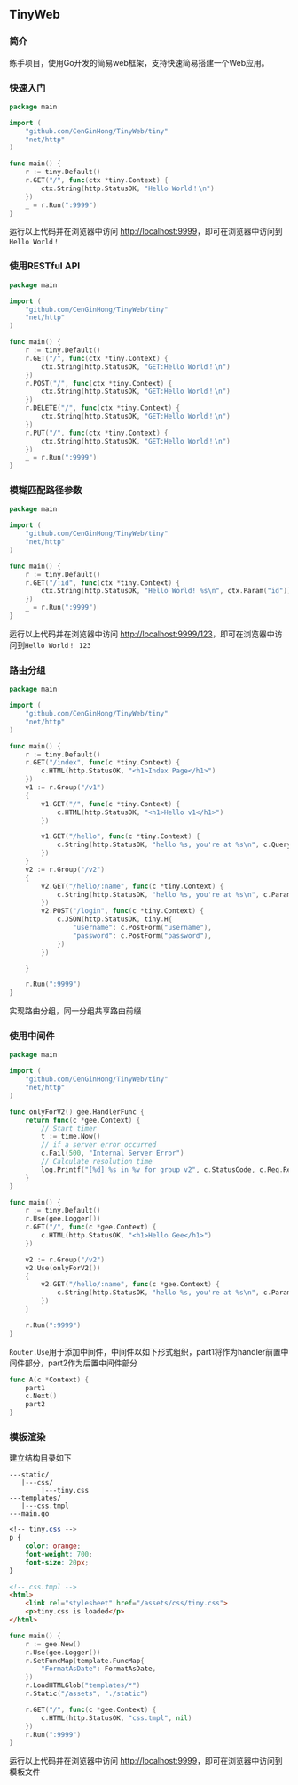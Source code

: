 ## TinyWeb

### 简介

练手项目，使用Go开发的简易web框架，支持快速简易搭建一个Web应用。

### 快速入门

```go
package main

import (
	"github.com/CenGinHong/TinyWeb/tiny"
	"net/http"
)

func main() {
	r := tiny.Default()
	r.GET("/", func(ctx *tiny.Context) {
		ctx.String(http.StatusOK, "Hello World！\n")
	})
	_ = r.Run(":9999")
}
```

运行以上代码并在浏览器中访问 [http://localhost:9999](http://localhost:9999)，即可在浏览器中访问到`Hello World！`

### 使用RESTful API

```go
package main

import (
	"github.com/CenGinHong/TinyWeb/tiny"
	"net/http"
)

func main() {
	r := tiny.Default()
	r.GET("/", func(ctx *tiny.Context) {
        ctx.String(http.StatusOK, "GET:Hello World！\n")
	})
	r.POST("/", func(ctx *tiny.Context) {
        ctx.String(http.StatusOK, "GET:Hello World！\n")
	})
    r.DELETE("/", func(ctx *tiny.Context) {
        ctx.String(http.StatusOK, "GET:Hello World！\n")
	})
    r.PUT("/", func(ctx *tiny.Context) {
        ctx.String(http.StatusOK, "GET:Hello World！\n")
	})
	_ = r.Run(":9999")
}
```



### 模糊匹配路径参数

```go
package main

import (
	"github.com/CenGinHong/TinyWeb/tiny"
	"net/http"
)

func main() {
	r := tiny.Default()
	r.GET("/:id", func(ctx *tiny.Context) {
		ctx.String(http.StatusOK, "Hello World! %s\n", ctx.Param("id"))
	})
	_ = r.Run(":9999")
}
```

运行以上代码并在浏览器中访问 [http://localhost:9999/123](http://localhost:9999/123)，即可在浏览器中访问到`Hello World！ 123`



### 路由分组

```go
package main

import (
	"github.com/CenGinHong/TinyWeb/tiny"
	"net/http"
)

func main() {
	r := tiny.Default()
	r.GET("/index", func(c *tiny.Context) {
		c.HTML(http.StatusOK, "<h1>Index Page</h1>")
	})
	v1 := r.Group("/v1")
	{
		v1.GET("/", func(c *tiny.Context) {
			c.HTML(http.StatusOK, "<h1>Hello v1</h1>")
		})

		v1.GET("/hello", func(c *tiny.Context) {
			c.String(http.StatusOK, "hello %s, you're at %s\n", c.Query("name"), c.Path)
		})
	}
	v2 := r.Group("/v2")
	{
		v2.GET("/hello/:name", func(c *tiny.Context) {
			c.String(http.StatusOK, "hello %s, you're at %s\n", c.Param("name"), c.Path)
		})
		v2.POST("/login", func(c *tiny.Context) {
			c.JSON(http.StatusOK, tiny.H{
				"username": c.PostForm("username"),
				"password": c.PostForm("password"),
			})
		})

	}

	r.Run(":9999")
}
```

实现路由分组，同一分组共享路由前缀



### 使用中间件

```go
package main

import (
	"github.com/CenGinHong/TinyWeb/tiny"
	"net/http"
)

func onlyForV2() gee.HandlerFunc {
	return func(c *gee.Context) {
		// Start timer
		t := time.Now()
		// if a server error occurred
		c.Fail(500, "Internal Server Error")
		// Calculate resolution time
		log.Printf("[%d] %s in %v for group v2", c.StatusCode, c.Req.RequestURI, time.Since(t))
	}
}

func main() {
	r := tiny.Default()
	r.Use(gee.Logger()) 
	r.GET("/", func(c *gee.Context) {
		c.HTML(http.StatusOK, "<h1>Hello Gee</h1>")
	})

	v2 := r.Group("/v2")
	v2.Use(onlyForV2())
	{
		v2.GET("/hello/:name", func(c *gee.Context) {
			c.String(http.StatusOK, "hello %s, you're at %s\n", c.Param("name"), c.Path)
		})
	}

	r.Run(":9999")
}
```

`Router.Use`用于添加中间件，中间件以如下形式组织，part1将作为handler前置中间件部分，part2作为后置中间件部分

```go
func A(c *Context) {
    part1
    c.Next()
    part2
}
```

### 模板渲染

建立结构目录如下

```
---static/
   |---css/
        |---tiny.css
---templates/
   |---css.tmpl
---main.go
```

```css
<!-- tiny.css -->
p {
    color: orange;
    font-weight: 700;
    font-size: 20px;
}
```

```html
<!-- css.tmpl -->
<html>
    <link rel="stylesheet" href="/assets/css/tiny.css">
    <p>tiny.css is loaded</p>
</html>
```

```go
func main() {
	r := gee.New()
	r.Use(gee.Logger())
	r.SetFuncMap(template.FuncMap{
		"FormatAsDate": FormatAsDate,
	})
	r.LoadHTMLGlob("templates/*")
	r.Static("/assets", "./static")

	r.GET("/", func(c *gee.Context) {
		c.HTML(http.StatusOK, "css.tmpl", nil)
	})
	r.Run(":9999")
}
```

运行以上代码并在浏览器中访问 [http://localhost:9999](http://localhost:9999)，即可在浏览器中访问到模板文件